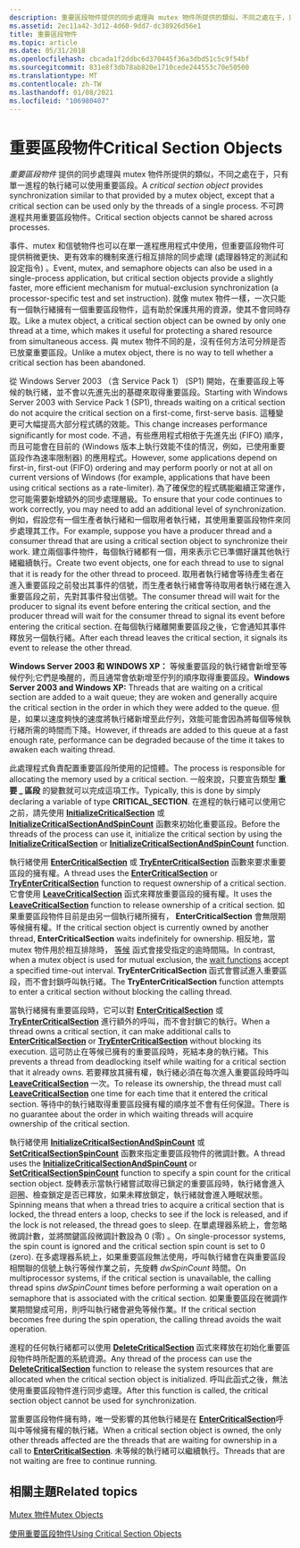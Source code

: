 ```yaml
---
description: 重要區段物件提供的同步處理與 mutex 物件所提供的類似，不同之處在于，只有單一進程的執行緒可以使用重要區段。
ms.assetid: 2ec11a42-3d12-4d60-9dd7-dc38926d56e1
title: 重要區段物件
ms.topic: article
ms.date: 05/31/2018
ms.openlocfilehash: cbcada1f2ddbc6d370445f36a3dbd51c5c9f54bf
ms.sourcegitcommit: 831e8f3db78ab820e1710cede244553c70e50500
ms.translationtype: MT
ms.contentlocale: zh-TW
ms.lasthandoff: 01/08/2021
ms.locfileid: "106980407"
---
```

# <a name="critical-section-objects"></a><span data-ttu-id="34618-103">重要區段物件</span><span class="sxs-lookup"><span data-stu-id="34618-103">Critical Section Objects</span></span>

<span data-ttu-id="34618-104">*重要區段物件* 提供的同步處理與 mutex 物件所提供的類似，不同之處在于，只有單一進程的執行緒可以使用重要區段。</span><span class="sxs-lookup"><span data-stu-id="34618-104">A *critical section object* provides synchronization similar to that provided by a mutex object, except that a critical section can be used only by the threads of a single process.</span></span> <span data-ttu-id="34618-105">不可跨進程共用重要區段物件。</span><span class="sxs-lookup"><span data-stu-id="34618-105">Critical section objects cannot be shared across processes.</span></span>

<span data-ttu-id="34618-106">事件、mutex 和信號物件也可以在單一進程應用程式中使用，但重要區段物件可提供稍微更快、更有效率的機制來進行相互排除的同步處理 (處理器特定的測試和設定指令) 。</span><span class="sxs-lookup"><span data-stu-id="34618-106">Event, mutex, and semaphore objects can also be used in a single-process application, but critical section objects provide a slightly faster, more efficient mechanism for mutual-exclusion synchronization (a processor-specific test and set instruction).</span></span> <span data-ttu-id="34618-107">就像 mutex 物件一樣，一次只能有一個執行緒擁有一個重要區段物件，這有助於保護共用的資源，使其不會同時存取。</span><span class="sxs-lookup"><span data-stu-id="34618-107">Like a mutex object, a critical section object can be owned by only one thread at a time, which makes it useful for protecting a shared resource from simultaneous access.</span></span> <span data-ttu-id="34618-108">與 mutex 物件不同的是，沒有任何方法可分辨是否已放棄重要區段。</span><span class="sxs-lookup"><span data-stu-id="34618-108">Unlike a mutex object, there is no way to tell whether a critical section has been abandoned.</span></span>

<span data-ttu-id="34618-109">從 Windows Server 2003 （含 Service Pack 1） (SP1) 開始，在重要區段上等候的執行緒，並不會以先進先出的基礎來取得重要區段。</span><span class="sxs-lookup"><span data-stu-id="34618-109">Starting with Windows Server 2003 with Service Pack 1 (SP1), threads waiting on a critical section do not acquire the critical section on a first-come, first-serve basis.</span></span> <span data-ttu-id="34618-110">這種變更可大幅提高大部分程式碼的效能。</span><span class="sxs-lookup"><span data-stu-id="34618-110">This change increases performance significantly for most code.</span></span> <span data-ttu-id="34618-111">不過，有些應用程式相依于先進先出 (FIFO) 順序，而且可能會在目前的 (Windows 版本上執行效能不佳的情況，例如，已使用重要區段作為速率限制器) 的應用程式。</span><span class="sxs-lookup"><span data-stu-id="34618-111">However, some applications depend on first-in, first-out (FIFO) ordering and may perform poorly or not at all on current versions of Windows (for example, applications that have been using critical sections as a rate-limiter).</span></span> <span data-ttu-id="34618-112">為了確保您的程式碼能繼續正常運作，您可能需要新增額外的同步處理層級。</span><span class="sxs-lookup"><span data-stu-id="34618-112">To ensure that your code continues to work correctly, you may need to add an additional level of synchronization.</span></span> <span data-ttu-id="34618-113">例如，假設您有一個生產者執行緒和一個取用者執行緒，其使用重要區段物件來同步處理其工作。</span><span class="sxs-lookup"><span data-stu-id="34618-113">For example, suppose you have a producer thread and a consumer thread that are using a critical section object to synchronize their work.</span></span> <span data-ttu-id="34618-114">建立兩個事件物件，每個執行緒都有一個，用來表示它已準備好讓其他執行緒繼續執行。</span><span class="sxs-lookup"><span data-stu-id="34618-114">Create two event objects, one for each thread to use to signal that it is ready for the other thread to proceed.</span></span> <span data-ttu-id="34618-115">取用者執行緒會等待產生者在進入重要區段之前發出其事件的信號，而生產者執行緒會等待取用者執行緒在進入重要區段之前，先對其事件發出信號。</span><span class="sxs-lookup"><span data-stu-id="34618-115">The consumer thread will wait for the producer to signal its event before entering the critical section, and the producer thread will wait for the consumer thread to signal its event before entering the critical section.</span></span> <span data-ttu-id="34618-116">在每個執行緒離開重要區段之後，它會通知其事件釋放另一個執行緒。</span><span class="sxs-lookup"><span data-stu-id="34618-116">After each thread leaves the critical section, it signals its event to release the other thread.</span></span>

<span data-ttu-id="34618-117">**Windows Server 2003 和 WINDOWS XP：** 等候重要區段的執行緒會新增至等候佇列;它們是喚醒的，而且通常會依新增至佇列的順序取得重要區段。</span><span class="sxs-lookup"><span data-stu-id="34618-117">**Windows Server 2003 and Windows XP:** Threads that are waiting on a critical section are added to a wait queue; they are woken and generally acquire the critical section in the order in which they were added to the queue.</span></span> <span data-ttu-id="34618-118">但是，如果以速度夠快的速度將執行緒新增至此佇列，效能可能會因為將每個等候執行緒所需的時間而下降。</span><span class="sxs-lookup"><span data-stu-id="34618-118">However, if threads are added to this queue at a fast enough rate, performance can be degraded because of the time it takes to awaken each waiting thread.</span></span>

<span data-ttu-id="34618-119">此處理程式負責配置重要區段所使用的記憶體。</span><span class="sxs-lookup"><span data-stu-id="34618-119">The process is responsible for allocating the memory used by a critical section.</span></span> <span data-ttu-id="34618-120">一般來說，只要宣告類型 **重要 \_ 區段** 的變數就可以完成這項工作。</span><span class="sxs-lookup"><span data-stu-id="34618-120">Typically, this is done by simply declaring a variable of type **CRITICAL\_SECTION**.</span></span> <span data-ttu-id="34618-121">在進程的執行緒可以使用它之前，請先使用 [**InitializeCriticalSection**](/windows/win32/api/synchapi/nf-synchapi-initializecriticalsection) 或 [**InitializeCriticalSectionAndSpinCount**](/windows/win32/api/synchapi/nf-synchapi-initializecriticalsectionandspincount) 函數來初始化重要區段。</span><span class="sxs-lookup"><span data-stu-id="34618-121">Before the threads of the process can use it, initialize the critical section by using the [**InitializeCriticalSection**](/windows/win32/api/synchapi/nf-synchapi-initializecriticalsection) or [**InitializeCriticalSectionAndSpinCount**](/windows/win32/api/synchapi/nf-synchapi-initializecriticalsectionandspincount) function.</span></span>

<span data-ttu-id="34618-122">執行緒使用 [**EnterCriticalSection**](/windows/win32/api/synchapi/nf-synchapi-entercriticalsection) 或 [**TryEnterCriticalSection**](/windows/win32/api/synchapi/nf-synchapi-tryentercriticalsection) 函數來要求重要區段的擁有權。</span><span class="sxs-lookup"><span data-stu-id="34618-122">A thread uses the [**EnterCriticalSection**](/windows/win32/api/synchapi/nf-synchapi-entercriticalsection) or [**TryEnterCriticalSection**](/windows/win32/api/synchapi/nf-synchapi-tryentercriticalsection) function to request ownership of a critical section.</span></span> <span data-ttu-id="34618-123">它會使用 [**LeaveCriticalSection**](/windows/win32/api/synchapi/nf-synchapi-leavecriticalsection) 函式來釋放重要區段的擁有權。</span><span class="sxs-lookup"><span data-stu-id="34618-123">It uses the [**LeaveCriticalSection**](/windows/win32/api/synchapi/nf-synchapi-leavecriticalsection) function to release ownership of a critical section.</span></span> <span data-ttu-id="34618-124">如果重要區段物件目前是由另一個執行緒所擁有， **EnterCriticalSection** 會無限期等候擁有權。</span><span class="sxs-lookup"><span data-stu-id="34618-124">If the critical section object is currently owned by another thread, **EnterCriticalSection** waits indefinitely for ownership.</span></span> <span data-ttu-id="34618-125">相反地，當 mutex 物件用於相互排除時， [等候](wait-functions.md) 函式會接受指定的逾時間隔。</span><span class="sxs-lookup"><span data-stu-id="34618-125">In contrast, when a mutex object is used for mutual exclusion, the [wait functions](wait-functions.md) accept a specified time-out interval.</span></span> <span data-ttu-id="34618-126">**TryEnterCriticalSection** 函式會嘗試進入重要區段，而不會封鎖呼叫執行緒。</span><span class="sxs-lookup"><span data-stu-id="34618-126">The **TryEnterCriticalSection** function attempts to enter a critical section without blocking the calling thread.</span></span>

<span data-ttu-id="34618-127">當執行緒擁有重要區段時，它可以對 [**EnterCriticalSection**](/windows/win32/api/synchapi/nf-synchapi-entercriticalsection) 或 [**TryEnterCriticalSection**](/windows/win32/api/synchapi/nf-synchapi-tryentercriticalsection) 進行額外的呼叫，而不會封鎖它的執行。</span><span class="sxs-lookup"><span data-stu-id="34618-127">When a thread owns a critical section, it can make additional calls to [**EnterCriticalSection**](/windows/win32/api/synchapi/nf-synchapi-entercriticalsection) or [**TryEnterCriticalSection**](/windows/win32/api/synchapi/nf-synchapi-tryentercriticalsection) without blocking its execution.</span></span> <span data-ttu-id="34618-128">這可防止在等候已擁有的重要區段時，死結本身的執行緒。</span><span class="sxs-lookup"><span data-stu-id="34618-128">This prevents a thread from deadlocking itself while waiting for a critical section that it already owns.</span></span> <span data-ttu-id="34618-129">若要釋放其擁有權，執行緒必須在每次進入重要區段時呼叫 [**LeaveCriticalSection**](/windows/win32/api/synchapi/nf-synchapi-leavecriticalsection) 一次。</span><span class="sxs-lookup"><span data-stu-id="34618-129">To release its ownership, the thread must call [**LeaveCriticalSection**](/windows/win32/api/synchapi/nf-synchapi-leavecriticalsection) one time for each time that it entered the critical section.</span></span> <span data-ttu-id="34618-130">等待中的執行緒取得重要區段擁有權的順序並不會有任何保證。</span><span class="sxs-lookup"><span data-stu-id="34618-130">There is no guarantee about the order in which waiting threads will acquire ownership of the critical section.</span></span>

<span data-ttu-id="34618-131">執行緒使用 [**InitializeCriticalSectionAndSpinCount**](/windows/win32/api/synchapi/nf-synchapi-initializecriticalsectionandspincount) 或 [**SetCriticalSectionSpinCount**](/windows/win32/api/synchapi/nf-synchapi-setcriticalsectionspincount) 函數來指定重要區段物件的微調計數。</span><span class="sxs-lookup"><span data-stu-id="34618-131">A thread uses the [**InitializeCriticalSectionAndSpinCount**](/windows/win32/api/synchapi/nf-synchapi-initializecriticalsectionandspincount) or [**SetCriticalSectionSpinCount**](/windows/win32/api/synchapi/nf-synchapi-setcriticalsectionspincount) function to specify a spin count for the critical section object.</span></span> <span data-ttu-id="34618-132">旋轉表示當執行緒嘗試取得已鎖定的重要區段時，執行緒會進入迴圈、檢查鎖定是否已釋放，如果未釋放鎖定，執行緒就會進入睡眠狀態。</span><span class="sxs-lookup"><span data-stu-id="34618-132">Spinning means that when a thread tries to acquire a critical section that is locked, the thread enters a loop, checks to see if the lock is released, and if the lock is not released, the thread goes to sleep.</span></span> <span data-ttu-id="34618-133">在單處理器系統上，會忽略微調計數，並將關鍵區段微調計數設為 0 (零) 。</span><span class="sxs-lookup"><span data-stu-id="34618-133">On single-processor systems, the spin count is ignored and the critical section spin count is set to 0 (zero).</span></span> <span data-ttu-id="34618-134">在多處理器系統上，如果重要區段無法使用，呼叫執行緒會在與重要區段相關聯的信號上執行等候作業之前，先旋轉 *dwSpinCount* 時間。</span><span class="sxs-lookup"><span data-stu-id="34618-134">On multiprocessor systems, if the critical section is unavailable, the calling thread spins *dwSpinCount* times before performing a wait operation on a semaphore that is associated with the critical section.</span></span> <span data-ttu-id="34618-135">如果重要區段在微調作業期間變成可用，則呼叫執行緒會避免等候作業。</span><span class="sxs-lookup"><span data-stu-id="34618-135">If the critical section becomes free during the spin operation, the calling thread avoids the wait operation.</span></span>

<span data-ttu-id="34618-136">進程的任何執行緒都可以使用 [**DeleteCriticalSection**](/windows/win32/api/synchapi/nf-synchapi-deletecriticalsection) 函式來釋放在初始化重要區段物件時所配置的系統資源。</span><span class="sxs-lookup"><span data-stu-id="34618-136">Any thread of the process can use the [**DeleteCriticalSection**](/windows/win32/api/synchapi/nf-synchapi-deletecriticalsection) function to release the system resources that are allocated when the critical section object is initialized.</span></span> <span data-ttu-id="34618-137">呼叫此函式之後，無法使用重要區段物件進行同步處理。</span><span class="sxs-lookup"><span data-stu-id="34618-137">After this function is called, the critical section object cannot be used for synchronization.</span></span>

<span data-ttu-id="34618-138">當重要區段物件擁有時，唯一受影響的其他執行緒是在 [**EnterCriticalSection**](/windows/win32/api/synchapi/nf-synchapi-entercriticalsection)呼叫中等候擁有權的執行緒。</span><span class="sxs-lookup"><span data-stu-id="34618-138">When a critical section object is owned, the only other threads affected are the threads that are waiting for ownership in a call to [**EnterCriticalSection**](/windows/win32/api/synchapi/nf-synchapi-entercriticalsection).</span></span> <span data-ttu-id="34618-139">未等候的執行緒可以繼續執行。</span><span class="sxs-lookup"><span data-stu-id="34618-139">Threads that are not waiting are free to continue running.</span></span>

## <a name="related-topics"></a><span data-ttu-id="34618-140">相關主題</span><span class="sxs-lookup"><span data-stu-id="34618-140">Related topics</span></span>

<dl> <dt>

[<span data-ttu-id="34618-141">Mutex 物件</span><span class="sxs-lookup"><span data-stu-id="34618-141">Mutex Objects</span></span>](mutex-objects.md)
</dt> <dt>

[<span data-ttu-id="34618-142">使用重要區段物件</span><span class="sxs-lookup"><span data-stu-id="34618-142">Using Critical Section Objects</span></span>](using-critical-section-objects.md)
</dt> </dl>

 

 
